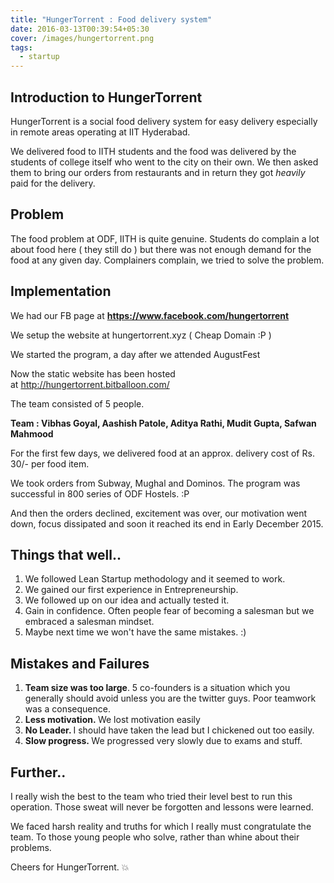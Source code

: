```yaml
---
title: "HungerTorrent : Food delivery system"
date: 2016-03-13T00:39:54+05:30
cover: /images/hungertorrent.png
tags:
  - startup
---
```

<h2>Introduction to HungerTorrent</h2>
HungerTorrent is a social food delivery system for easy delivery especially in remote areas operating at IIT Hyderabad.

We delivered food to IITH students and the food was delivered by the students of college itself who went to the city on their own. We then asked them to bring our orders from restaurants and in return they got *heavily* paid for the delivery.
<h2>Problem</h2>
The food problem at ODF, IITH is quite genuine. Students do complain a lot about food here ( they still do ) but there was not enough demand for the food at any given day. Complainers complain, we tried to solve the problem.
<h2>Implementation</h2>
We had our FB page at <a href="https://www.facebook.com/hungertorrent"><strong>https://www.facebook.com/hungertorrent</strong></a>

We setup the website at hungertorrent.xyz ( Cheap Domain :P )

We started the program, a day after we attended AugustFest

Now the static website has been hosted at <a href="http://hungertorrent.bitballoon.com/">http://hungertorrent.bitballoon.com/</a>

The team consisted of 5 people.

<strong>Team : Vibhas Goyal, Aashish Patole, Aditya Rathi, Mudit Gupta, Safwan Mahmood </strong>

For the first few days, we delivered food at an approx. delivery cost of Rs. 30/- per food item.

We took orders from Subway, Mughal and Dominos. The program was successful in 800 series of ODF Hostels. :P

And then the orders declined, excitement was over, our motivation went down, focus dissipated and soon it reached its end in Early December 2015.
<h2>Things that well..</h2>
<ol>
 	<li>We followed Lean Startup methodology and it seemed to work.</li>
 	<li>We gained our first experience in Entrepreneurship.</li>
 	<li>We followed up on our idea and actually tested it.</li>
 	<li>Gain in confidence. Often people fear of becoming a salesman but we embraced a salesman mindset.</li>
 	<li>Maybe next time we won't have the same mistakes. :)</li>
</ol>
<h2>Mistakes and Failures</h2>
<ol>
 	<li><strong>Team size was too large</strong>. 5 co-founders is a situation which you generally should avoid unless you are the twitter guys. Poor teamwork was a consequence.</li>
 	<li><strong>Less motivation. </strong>We lost motivation easily</li>
 	<li><strong>No Leader. </strong>I should have taken the lead but I chickened out too easily.</li>
 	<li><strong>Slow progress. </strong>We progressed very slowly due to exams and stuff.</li>
</ol>
<h2>Further..</h2>
I really wish the best to the team who tried their level best to run this operation. Those sweat will never be forgotten and lessons were learned.

We faced harsh reality and truths for which I really must congratulate the team. To those young people who solve, rather than whine about their problems.

Cheers for HungerTorrent. :boom:

